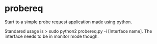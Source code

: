 # probereq

Start to a simple probe request application made using python.

Standared usage is > sudo python2 probereq.py -i [Interface name]. The interface needs to be in monitor mode though.